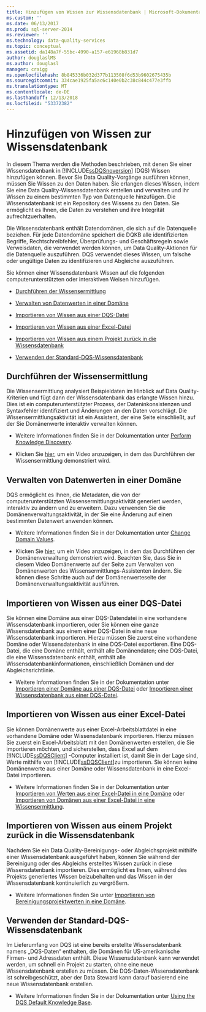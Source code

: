```yaml
---
title: Hinzufügen von Wissen zur Wissensdatenbank | Microsoft-Dokumentation
ms.custom: ''
ms.date: 06/13/2017
ms.prod: sql-server-2014
ms.reviewer: ''
ms.technology: data-quality-services
ms.topic: conceptual
ms.assetid: da148a7f-55bc-4990-a157-e61968b831d7
author: douglaslMS
ms.author: douglasl
manager: craigg
ms.openlocfilehash: 8b845336b032d377b113508f6d53b9602675435b
ms.sourcegitcommit: 334cae1925fa5ac6c140e0b2c38c844c477e3ffb
ms.translationtype: MT
ms.contentlocale: de-DE
ms.lasthandoff: 12/13/2018
ms.locfileid: "53372382"
---
```

# <a name="adding-knowledge-to-a-knowledge-base"></a>Hinzufügen von Wissen zur Wissensdatenbank
  In diesem Thema werden die Methoden beschrieben, mit denen Sie einer Wissensdatenbank in [!INCLUDE[ssDQSnoversion](../includes/ssdqsnoversion-md.md)] (DQS) Wissen hinzufügen können. Bevor Sie Data Quality-Vorgänge ausführen können, müssen Sie Wissen zu den Daten haben. Sie erlangen dieses Wissen, indem Sie eine Data Quality-Wissensdatenbank erstellen und verwalten und ihr Wissen zu einem bestimmten Typ von Datenquelle hinzufügen. Die Wissensdatenbank ist ein Repository des Wissens zu den Daten. Sie ermöglicht es Ihnen, die Daten zu verstehen und ihre Integrität aufrechtzuerhalten.  
  
 Die Wissensdatenbank enthält Datendomänen, die sich auf die Datenquelle beziehen. Für jede Datendomäne speichert die DQKB alle identifizierten Begriffe, Rechtschreibfehler, Überprüfungs- und Geschäftsregeln sowie Verweisdaten, die verwendet werden können, um Data Quality-Aktionen für die Datenquelle auszuführen. DQS verwendet dieses Wissen, um falsche oder ungültige Daten zu identifizieren und Abgleiche auszuführen.  
  
 Sie können einer Wissensdatenbank Wissen auf die folgenden computerunterstützten oder interaktiven Weisen hinzufügen.  
  
-   [Durchführen der Wissensermittlung](#Discovery)  
  
-   [Verwalten von Datenwerten in einer Domäne](#ManageDomain)  
  
-   [Importieren von Wissen aus einer DQS-Datei](#DQSFile)  
  
-   [Importieren von Wissen aus einer Excel-Datei](#Excel)  
  
-   [Importieren von Wissen aus einem Projekt zurück in die Wissensdatenbank](#Project)  
  
-   [Verwenden der Standard-DQS-Wissensdatenbank](#Default)  
  
##  <a name="Discovery"></a> Durchführen der Wissensermittlung  
 Die Wissensermittlung analysiert Beispieldaten im Hinblick auf Data Quality-Kriterien und fügt dann der Wissensdatenbank das erlangte Wissen hinzu. Dies ist ein computerunterstützter Prozess, der Dateninkonsistenzen und Syntaxfehler identifiziert und Änderungen an den Daten vorschlägt. Die Wissensermittlungsaktivität ist ein Assistent, der eine Seite einschließt, auf der Sie Domänenwerte interaktiv verwalten können.  
  
-   Weitere Informationen finden Sie in der Dokumentation unter [Perform Knowledge Discovery](../../2014/data-quality-services/perform-knowledge-discovery.md).  
  
-   Klicken Sie [hier](https://msdn.microsoft.com/sqlserver/hh323825.aspx), um ein Video anzuzeigen, in dem das Durchführen der Wissensermittlung demonstriert wird.  
  
##  <a name="ManageDomain"></a> Verwalten von Datenwerten in einer Domäne  
 DQS ermöglicht es Ihnen, die Metadaten, die von der computerunterstützten Wissensermittlungsaktivität generiert werden, interaktiv zu ändern und zu erweitern. Dazu verwenden Sie die Domänenverwaltungsaktivität, in der Sie eine Änderung auf einen bestimmten Datenwert anwenden können.  
  
-   Weitere Informationen finden Sie in der Dokumentation unter [Change Domain Values](../../2014/data-quality-services/change-domain-values.md).  
  
-   Klicken Sie [hier](https://msdn.microsoft.com/sqlserver/hh323825.aspx), um ein Video anzuzeigen, in dem das Durchführen der Domänenverwaltung demonstriert wird. Beachten Sie, dass Sie in diesem Video Domänenwerte auf der Seite zum Verwalten von Domänenwerten des Wissensermittlungs-Assistenten ändern. Sie können diese Schritte auch auf der Domänenwerteseite der Domänenverwaltungsaktivität ausführen.  
  
##  <a name="DQSFile"></a> Importieren von Wissen aus einer DQS-Datei  
 Sie können eine Domäne aus einer DQS-Datendatei in eine vorhandene Wissensdatenbank importieren, oder Sie können eine ganze Wissensdatenbank aus einem einer DQS-Datei in eine neue Wissensdatenbank importieren. Hierzu müssen Sie zuerst eine vorhandene Domäne oder Wissensdatenbank in eine DQS-Datei exportieren. Eine DQS-Datei, die eine Domäne enthält, enthält alle Domänendaten; eine DQS-Datei, die eine Wissensdatenbank enthält, enthält alle Wissensdatenbankinformationen, einschließlich Domänen und der Abgleichsrichtlinie.  
  
-   Weitere Informationen finden Sie in der Dokumentation unter [Importieren einer Domäne aus einer DQS-Datei](../../2014/data-quality-services/import-a-domain-from-a-dqs-file.md) oder [Importieren einer Wissensdatenbank aus einer DQS-Datei](../../2014/data-quality-services/import-a-knowledge-base-from-a-dqs-file.md).  
  
##  <a name="Excel"></a> Importieren von Wissen aus einer Excel-Datei  
 Sie können Domänenwerte aus einer Excel-Arbeitsblattdatei in eine vorhandene Domäne oder Wissensdatenbank importieren. Hierzu müssen Sie zuerst ein Excel-Arbeitsblatt mit den Domänenwerten erstellen, die Sie importieren möchten, und sicherstellen, dass Excel auf dem [!INCLUDE[ssDQSClient](../includes/ssdqsclient-md.md)] -Computer installiert ist, damit Sie in der Lage sind, Werte mithilfe von [!INCLUDE[ssDQSClient](../includes/ssdqsclient-md.md)]zu importieren. Sie können keine Domänenwerte aus einer Domäne oder Wissensdatenbank in eine Excel-Datei importieren.  
  
-   Weitere Informationen finden Sie in der Dokumentation unter [Importieren von Werten aus einer Excel-Datei in eine Domäne](../../2014/data-quality-services/import-values-from-an-excel-file-into-a-domain.md) oder [Importieren von Domänen aus einer Excel-Datei in eine Wissensermittlung](../../2014/data-quality-services/import-domains-from-an-excel-file-in-knowledge-discovery.md).  
  
##  <a name="Project"></a> Importieren von Wissen aus einem Projekt zurück in die Wissensdatenbank  
 Nachdem Sie ein Data Quality-Bereinigungs- oder Abgleichsprojekt mithilfe einer Wissensdatenbank ausgeführt haben, können Sie während der Bereinigung oder des Abgleichs erstelltes Wissen zurück in diese Wissensdatenbank importieren. Dies ermöglicht es Ihnen, während des Projekts generiertes Wissen beizubehalten und das Wissen in der Wissensdatenbank kontinuierlich zu vergrößern.  
  
-   Weitere Informationen finden Sie unter [Importieren von Bereinigungsprojektwerten in eine Domäne](../../2014/data-quality-services/import-cleansing-project-values-into-a-domain.md).  
  
##  <a name="Default"></a> Verwenden der Standard-DQS-Wissensdatenbank  
 Im Lieferumfang von DQS ist eine bereits erstellte Wissensdatenbank namens „DQS-Daten“ enthalten, die Domänen für US-amerikanische Firmen- und Adressdaten enthält. Diese Wissensdatenbank kann verwendet werden, um schnell ein Projekt zu starten, ohne eine neue Wissensdatenbank erstellen zu müssen. Die DQS-Daten-Wissensdatenbank ist schreibgeschützt, aber der Data Steward kann darauf basierend eine neue Wissensdatenbank erstellen.  
  
-   Weitere Informationen finden Sie in der Dokumentation unter [Using the DQS Default Knowledge Base](../../2014/data-quality-services/using-the-dqs-default-knowledge-base.md).  
  
  
